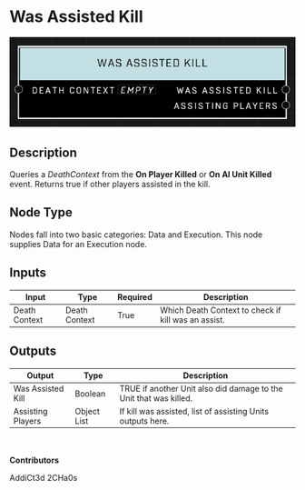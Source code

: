 # Was Assisted Kill
![alt text](../../../.gitbook/assets/was-assisted-kill.png)
## Description
Queries a *DeathContext* from the **On Player Killed** or **On AI Unit Killed** event. Returns true if other players assisted in the kill.

## Node Type
Nodes fall into two basic categories: Data and Execution. This node supplies Data for an Execution node.

## Inputs
| Input            | Type             | Required | Description												    |
|------------------|------------------|----------|--------------------------------------------------------------|
| Death Context | Death Context | True | Which Death Context to check if kill was an assist. |

## Outputs
| Output           | Type             | Description												     |
|------------------|------------------|--------------------------------------------------------------|
| Was Assisted Kill| Boolean | TRUE if another Unit also did damage to the Unit that was killed. |
| Assisting Players| Object List | If kill was assisted, list of assisting Units outputs here. |

\
\
**Contributors**

AddiCt3d 2CHa0s
